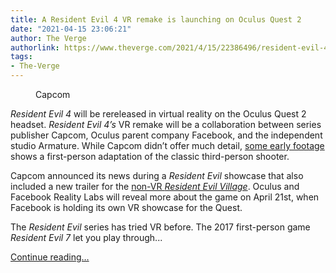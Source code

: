 ```yaml
---
title: A Resident Evil 4 VR remake is launching on Oculus Quest 2
date: "2021-04-15 23:06:21"
author: The Verge
authorlink: https://www.theverge.com/2021/4/15/22386496/resident-evil-4-vr-remake-oculus-quest-2-announced
tags:
- The-Verge
---
```

<figure>
      <img alt="" src="https://cdn.vox-cdn.com/thumbor/QNdqZkV2eeEO14MSqxFAo7f2gXk=/40x0:1405x910/1310x873/cdn.vox-cdn.com/uploads/chorus_image/image/69134047/Screen_Shot_2021_04_15_at_6.52.11_PM.0.png" />
        <figcaption>Capcom</figcaption>
    </figure>

  <p id="2JgcRx"><em>Resident Evil 4</em> will be rereleased in virtual reality on the Oculus Quest 2 headset. <em>Resident Evil 4’s </em>VR remake will be a collaboration between series publisher Capcom, Oculus parent company Facebook, and the independent studio Armature. While Capcom didn’t offer much detail, <a href="https://youtu.be/2NBKqjKcAeo?t=2930">some early footage</a> shows a first-person adaptation of the classic third-person shooter.</p>
<p id="iFBjzH">Capcom announced its news during a <em>Resident Evil</em> showcase that also included a new trailer for the <a href="https://www.theverge.com/2021/4/15/22386449/resident-evil-village">non-VR <em>Resident Evil Village</em></a>. Oculus and Facebook Reality Labs will reveal more about the game on April 21st, when Facebook is holding its own VR showcase for the Quest.</p>
<p id="2t2xPb">The <em>Resident Evil</em> series has tried VR before. The 2017 first-person game <em>Resident Evil 7</em> let you play through...</p>
  <p>
    <a href="https://www.theverge.com/2021/4/15/22386496/resident-evil-4-vr-remake-oculus-quest-2-announced">Continue reading&hellip;</a>
  </p>